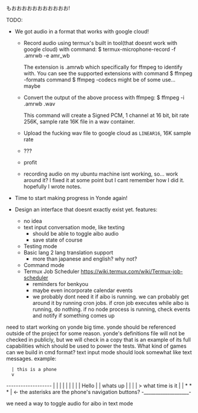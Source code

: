 もおおおおおおおおおおお!

TODO:
  - We got audio in a format that works with google cloud!
    - Record audio using termux's built in tool(that doesnt work with google
      cloud) with command:
      $ termux-microphone-record -f <filename>.amrwb -e amr_wb

      The extension is .amrwb which specifically for ffmpeg to identify with.
      You can see the supported extensions with command
      $ ffmpeg -formats
      command
      $ ffmpeg -codecs
      might be of some use... maybe
    - Convert the output of the above process with ffmpeg:
      $ ffmpeg -i <filename>.amrwb <filename>.wav

      This command will create a Signed PCM, 1 channel at 16 bit, bit rate 256K,
      sample rate 16K file in a wav container.
    - Upload the fucking wav file to google cloud as `LINEAR16`, 16K sample rate
    - ???
    - profit

    - recording audio on my ubuntu machine isnt working, so... work around it? I
      fixed it at some point but I cant remember how I did it. hopefully I wrote
      notes.

  - Time to start making progress in Yonde again!

  - Design an interface that doesnt exactly exist yet. features:
    - no idea
    - text input conversation mode, like texting
      - should be able to toggle aibo audio
      - save state of course
    - Testing mode
    - Basic lang 2 lang translation support
      - more than japanese and english? why not?
    - Command mode
    - Termux Job Scheduler https://wiki.termux.com/wiki/Termux-job-scheduler
      - reminders for benkyou
      - maybe even incorporate calendar events
      - we probably dont need it if aibo is running. we can probably get around
        it by running cron jobs. if cron job executes while aibo is running, do
        nothing. if no node process is running, check events and notify if something
        comes up

need to start working on yonde big time. yonde should be referenced outside of
the project for some reason.
yonde's definitions file will not be checked in publicly, but we will check in a
copy that is an example of its full capabilities which should be used to power the
tests.
What kind of games can we build in cmd format?
text input mode should look somewhat like text messages. example:

      | this is a phone
      v
_-------------------_
|                   |
|                   |
|                   |
|                   |
|             Hello |
| whats up          |
|                   |
| > what time is it |
|  *      *     *   | <- the asterisks are the phone's navigation buttons?
-___________________-

we need a way to toggle audio for aibo in text mode
